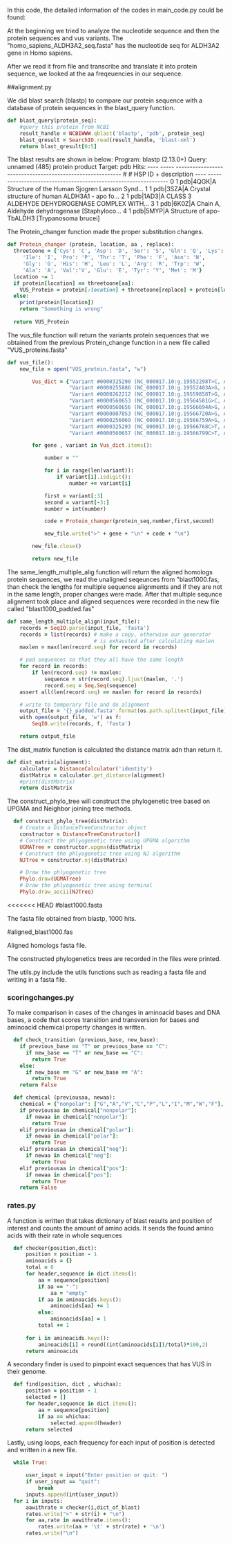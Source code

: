 In this code, the detailed information of the codes in main_code.py could be found:

At the beginning we tried to analyze the nucleotide sequence and then the protein sequences and vus variants.
The "homo_sapiens_ALDH3A2_seq.fasta" has the nucleotide seq for ALDH3A2 gene in Homo sapiens.

After we read it from file and transcribe and translate it into protein sequence, we looked at the aa freqeuencies in our sequence.

##alignment.py

We did blast search (blastp) to compare our protein sequence with a database of protein sequences in the blast_query function.

```ruby
def blast_query(protein_seq):
    #query this protein from NCBI
    result_handle = NCBIWWW.qblast('blastp', 'pdb', protein_seq)
    blast_qresult = SearchIO.read(result_handle, 'blast-xml')
    return blast_qresult[0:5]
```

The blast results are shown in below:
Program: blastp (2.13.0+)
  Query: unnamed (485)
         protein product
 Target: pdb
   Hits: ----  -----  ----------------------------------------------------------
            #  # HSP  ID + description
         ----  -----  ----------------------------------------------------------
            0      1  pdb|4QGK|A  Structure of the Human Sjogren Larsson Synd...
            1      1  pdb|3SZA|A  Crystal structure of human ALDH3A1 - apo fo...
            2      1  pdb|1AD3|A  CLASS 3 ALDEHYDE DEHYDROGENASE COMPLEX WITH...
            3      1  pdb|6K0Z|A  Chain A, Aldehyde dehydrogenase [Staphyloco...
            4      1  pdb|5MYP|A  Structure of apo-TbALDH3 [Trypanosoma brucei]

The Protein_changer function made the proper substitution changes.

```ruby
def Protein_changer (protein, location, aa , replace):
  threetoone = {'Cys': 'C', 'Asp': 'D', 'Ser': 'S', 'Gln': 'Q', 'Lys': 'K',
     'Ile': 'I', 'Pro': 'P', 'Thr': 'T', 'Phe': 'F', 'Asn': 'N', 
     'Gly': 'G', 'His': 'H', 'Leu': 'L', 'Arg': 'R', 'Trp': 'W', 
     'Ala': 'A', 'Val':'V', 'Glu': 'E', 'Tyr': 'Y', 'Met': 'M'}
  location -= 1
  if protein[location] == threetoone[aa]:
    VUS_Protein = protein[:location] + threetoone[replace] + protein[location + 1:]
  else:
    print(protein[location])
    return "Something is wrong"
  
  return VUS_Protein

```


The vus_file function will return the variants protein sequences that we obtained from the previous Protein_change function in a new file called "VUS_proteins.fasta"

```ruby
def vus_file():
    new_file = open("VUS_protein.fasta", "w")

        Vus_dict = {"Variant #0000325290 (NC_000017.10:g.19552298T>C, ALDH3A2(NM_000382.2):c.14T>C)" : "Val5Ala",
                    "Variant #0000255886 (NC_000017.10:g.19552403A>G, ALDH3A2(NM_000382.2):c.119A>G)" : "Asp40Gly",
                    "Variant #0000262212 (NC_000017.10:g.19559858T>G, ALDH3A2(NM_000382.2):c.651T>G)" : "Asp217Glu",
                    "Variant #0000560653 (NC_000017.10:g.19564581G>C, ALDH3A2(NM_000382.2):c.940G>C)" : "Ala314Pro",
                    "Variant #0000560656 (NC_000017.10:g.19566694A>G, ALDH3A2(NM_000382.2):c.989A>G)" : "Glu330Gly",
                    "Variant #0000807853 (NC_000017.10:g.19566720A>G, ALDH3A2(NM_000382.2):c.1015A>G)" : "Ile339Val",
                    "Variant #0000256069 (NC_000017.10:g.19566759A>G, ALDH3A2(NM_000382.2):c.1054A>G)" : "Ile352Val",
                    "Variant #0000325293 (NC_000017.10:g.19566768C>T, ALDH3A2(NM_000382.2):c.1063C>T)" : "Arg355Cys",
                    "Variant #0000560657 (NC_000017.10:g.19566799C>T, ALDH3A2(NM_000382.2):c.1094C>T)" : "Ser365Leu"}

        for gene , variant in Vus_dict.items():

            number = ""

            for i in range(len(variant)):
                if variant[i].isdigit():
                    number += variant[i]

            first = variant[:3]
            second = variant[-3:]
            number = int(number)

            code = Protein_changer(protein_seq,number,first,second)

            new_file.write(">" + gene + "\n" + code + "\n")

        new_file.close()

        return new_file

```

The same_length_multiple_alig function will return the aligned homologs protein sequences, we read the unaligned seqeunces from "blast1000.fas, than check the lengths for multiple sequence alignments and if they are not in the same length, proper changes were made. After that multiple sequnce alignment took place and aligned sequences were recorded in the new file called "blast1000_padded.fas"

```ruby
def same_length_multiple_align(input_file):
    records = SeqIO.parse(input_file, 'fasta')
    records = list(records) # make a copy, otherwise our generator
                            # is exhausted after calculating maxlen
    maxlen = max(len(record.seq) for record in records)

    # pad sequences so that they all have the same length
    for record in records:
        if len(record.seq) != maxlen:
            sequence = str(record.seq).ljust(maxlen, '.')
            record.seq = Seq.Seq(sequence)
    assert all(len(record.seq) == maxlen for record in records)

    # write to temporary file and do alignment
    output_file = '{}_padded.fasta'.format(os.path.splitext(input_file)[0])
    with open(output_file, 'w') as f:
        SeqIO.write(records, f, 'fasta')

    return output_file

```

The dist_matrix function is calculated the distance matrix adn than return it.
```ruby
def dist_matrix(alignment):
    calculator = DistanceCalculator('identity')
    distMatrix = calculator.get_distance(alignment)
    #print(distMatrix)
    return distMatrix

```


The construct_phylo_tree will construct the phylogenetic tree based on UPGMA and Neighbor joining tree methods. 
```ruby
  def construct_phylo_tree(distMatrix):
    # Create a DistanceTreeConstructor object
    constructor = DistanceTreeConstructor()
    # Construct the phlyogenetic tree using UPGMA algorithm
    UGMATree = constructor.upgma(distMatrix)
    # Construct the phlyogenetic tree using NJ algorithm
    NJTree = constructor.nj(distMatrix)

    # Draw the phlyogenetic tree
    Phylo.draw(UGMATree)
    # Draw the phlyogenetic tree using terminal
    Phylo.draw_ascii(NJTree)

```

<<<<<<< HEAD
#blast1000.fasta

The fasta file obtained from blastp, 1000 hits.

#aligned_blast1000.fas

Aligned homologs fasta file.

The constructed phylogenetics trees are recorded in the files were printed.


The utils.py include the utils functions such as reading a fasta file and writing in a fasta file. 

### scoringchanges.py

To make comparison in cases of the changes in aminoacid bases and DNA bases, a code that scores transition and transversion for bases and aminoacid chemical property changes is written.

```ruby
  def check_transition (previous_base, new_base):
    if previous_base == "T" or previous_base == "C":
      if new_base == "T" or new_base == "C":
        return True
    else:
      if new_base == "G" or new_base == "A":
        return True
    return False
```

```ruby
  def chemical (previousaa, newaa):
    chemical = {"nonpolar": ["G","A","V","C","P","L","I","M","W","F"], "polar" : ["S","T","Y","N","Q"], "neg" : ["D","E"], "pos" : ["K","R","H"]}
    if previousaa in chemical["nonpolar"]:
      if newaa in chemical["nonpolar"]:
        return True
    elif previousaa in chemical["polar"]:
      if newaa in chemical["polar"]:
        return True
    elif previousaa in chemical["neg"]:
      if newaa in chemical["neg"]:
        return True
    elif previousaa in chemical["pos"]:
      if newaa in chemical["pos"]:
        return True
    return False
```
### rates.py

A function is written that takes dictionary of blast results and position of interest and counts the amount of amino acids. 
It sends the found amino acids with their rate in whole sequences

```ruby
  def checker(position,dict):
      position = position - 1
      aminoacids = {}
      total = 0
      for header,sequence in dict.items():
          aa = sequence[position]
          if aa == "-":
              aa = "empty"
          if aa in aminoacids.keys():
              aminoacids[aa] += 1
          else:
              aminoacids[aa] = 1
          total += 1
      
      for i in aminoacids.keys():
          aminoacids[i] = round((int(aminoacids[i])/total)*100,2)
      return aminoacids
```
A secondary finder is used to pinpoint exact sequences that has VUS in their genome.

```ruby
  def find(position, dict , whichaa):
      position = position - 1
      selected = []
      for header,sequence in dict.items():
          aa = sequence[position]
          if aa == whichaa:
              selected.append(header)
      return selected
```

Lastly, using loops, each frequency for each input of position is detected and written in a new file.

```ruby
  while True:

      user_input = input("Enter position or quit: ")
      if user_input == "quit":
          break
      inputs.append(int(user_input))
  for i in inputs:
      aawithrate = checker(i,dict_of_blast)
      rates.write(">" + str(i) + "\n")
      for aa,rate in aawithrate.items():
          rates.write(aa + '\t' + str(rate) + '\n')
      rates.write("\n")

```